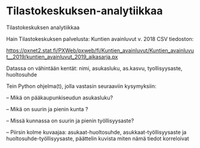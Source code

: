 # Tilastokeskuksen-analytiikkaa

Tilastokeskuksen analytiikkaa

Hain Tilastokeskuksen palvelusta: Kuntien avainluvut v. 2018 CSV tiedoston:

https://pxnet2.stat.fi/PXWeb/pxweb/fi/Kuntien_avainluvut/Kuntien_avainluvut__2019/kuntien_avainluvut_2019_aikasarja.px

Datassa on vähintään kentät: nimi, asukasluku, as.kasvu, tyollisyysaste, huoltosuhde

Tein Python ohjelma(t), jolla vastasin seuraaviin kysymyksiin:

– Mikä on pääkaupunkiseudun asukasluku?

– Mikä on suurin ja pienin kunta ?

– Missä kunnassa on suurin ja pienin työllisyysaste?

– Piirsin kolme kuvaajaa: asukaat-huoltosuhde, asukkaat-työllisyysaste ja huoltosuhde-työllisyysaste, päättelin kuvista miten nämä tiedot korreloivat
